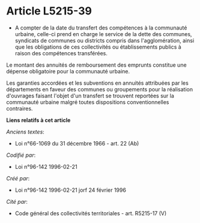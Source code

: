 # Article L5215-39

- A compter de la date du transfert des compétences à la communauté urbaine, celle-ci prend en charge le service de la dette
des communes, syndicats de communes ou districts compris dans l'agglomération, ainsi que les obligations de ces collectivités
ou établissements publics à raison des compétences transférées.

Le montant des annuités de remboursement des emprunts constitue une dépense obligatoire pour la communauté urbaine.

Les garanties accordées et les subventions en annuités attribuées par les départements en faveur des communes ou groupements
pour la réalisation d'ouvrages faisant l'objet d'un transfert se trouvent reportées sur la communauté urbaine malgré toutes
dispositions conventionnelles contraires.

**Liens relatifs à cet article**

_Anciens textes_:

  - Loi n°66-1069 du 31 décembre 1966 - art. 22 (Ab)

_Codifié par_:

  - Loi n°96-142 1996-02-21

_Créé par_:

  - Loi n°96-142 1996-02-21 jorf 24 février 1996

_Cité par_:

  - Code général des collectivités territoriales - art. R5215-17 (V)

